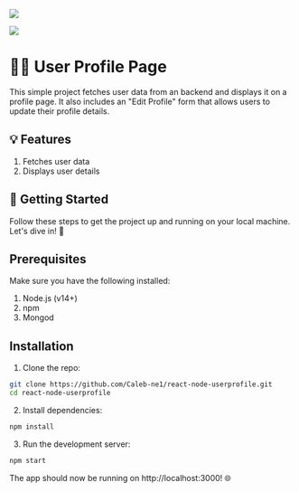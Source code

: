 ![](./userprofile/public/images/user_profile_one.png)

![](./userprofile/public/images/user_profile_two.png)

# 🧑‍💻 User Profile Page
 This simple project fetches user data from an backend and displays it on a profile page. It also includes an "Edit Profile" form that allows users to update their profile details.

## 💡 Features
1. Fetches user data
2. Displays user details

## 🚀 Getting Started
Follow these steps to get the project up and running on your local machine. Let's dive in! 💪

## Prerequisites
Make sure you have the following installed:

1. Node.js (v14+)
2. npm
3. Mongod

## Installation
1. Clone the repo:

```bash
git clone https://github.com/Caleb-ne1/react-node-userprofile.git
cd react-node-userprofile
```


2. Install dependencies:

```bash
npm install
```

3. Run the development server:

```bash
npm start
```
The app should now be running on http://localhost:3000! 🌐
